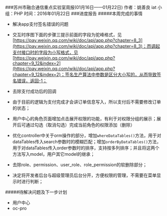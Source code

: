 ###苏州市融合通信重点实验室周报(01月16日——01月22日)
	作者：姚善良 iat                   小组：PHP                        时间：2016年01月22日
###进度报告
#####本周完成的事情
* 解决app支付签名错误的问题
 * 交互时序图下面的步骤三提示前面的字段为驼峰格式，见[https://pay.weixin.qq.com/wiki/doc/api/app.php?chapter=8_3](https://pay.weixin.qq.com/wiki/doc/api/app.php?chapter=8_3)；而调起支付接口时的字段为小写格式，见[https://pay.weixin.qq.com/wiki/doc/api/app.php?chapter=9_12&index=2](https://pay.weixin.qq.com/wiki/doc/api/app.php?chapter=9_12&index=2)；签名生产算法中参数是区分大小写的，从而导致签名错误，返回-1；

* 去除支付成功后的回调
 * 由于目前的逻辑为支付完成才会讲订单信息写入，所以支付后不需要修改订单的状态；

* 用户中心的角色页面增加点击展开权限的功能，有利于对权限分组的展示；展开后可通过勾选（取消勾选）完成当前角色的权限添加（删除）
* 优化controller中关于orm操作的部分，增加`whereDataTables()`方法，用于对dataTables传入search参数时的模糊匹配；增加`orderByDataTables()`方法，用于对dataTables传入order参数时的排序，支持按多列排序；并且将这两个方法写入model，用户其它model的继承；
* 去除role、permission、user_role、role_permission的软删除部分；
* 决定将开发者后台与超级管理员后台分开，方便权限的管理，不需要在菜单显示时进行判断；

#####待解决问题及下一步计划
* 用户中心
* oc-pro


